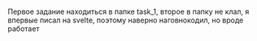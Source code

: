 Первое задание находиться в папке task_1, второе в папку не клал, я впервые писал на svelte, поэтому наверно наговнокодил, но вроде работает 
